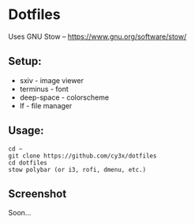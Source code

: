 Dotfiles
========

Uses GNU Stow – https://www.gnu.org/software/stow/

Setup:
------

- sxiv - image viewer
- terminus - font
- deep-space - colorscheme
- lf - file manager

Usage:
------

    cd ~
    git clone https://github.com/cy3x/dotfiles
    cd dotfiles
    stow polybar (or i3, rofi, dmenu, etc.)

Screenshot
--------------------
Soon...
